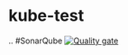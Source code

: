 # kube-test
..
#SonarQube
[![Quality gate](http://3.84.93.136:9000/api/project_badges/quality_gate?project=Vcruitai&token=sqb_e76298806902f2769fb37d8d2091364013eb74cd)](http://3.84.93.136:9000/dashboard?id=Vcruitai)